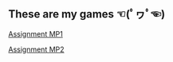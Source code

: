 ## These are my games ☜(ﾟヮﾟ☜)

[Assignment MP1](https://ryanho00.github.io/MP1)

[Assignment MP2](https://ryanho00.github.io/MP2)
